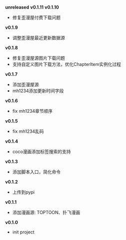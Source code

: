**unreleased**
**v0.1.11**
**v0.1.10**
- 修复歪漫屋付费下载问题 

**v0.1.9**
- 调整歪漫屋最近更新数据源

**v0.1.8**
- 修复歪漫屋源图片下载问题
- 支持自定义图片下载方法，优化ChapterItem实例化过程

**v0.1.7**
- 添加歪漫屋源
- mh1234添加更新时间字段

**v0.1.6**
- fix mh1234章节顺序

**v0.1.5**
- fix mh1234乱码

**v0.1.4**
- coco漫画添加标签搜索的支持

**v0.1.3**
- 添加脚本入口，简化命令

**v0.1.2**
- 上传到pypi

**v0.1.1**
- 添加漫画源: TOPTOON、扑飞漫画

**v0.1.0**
- init project
